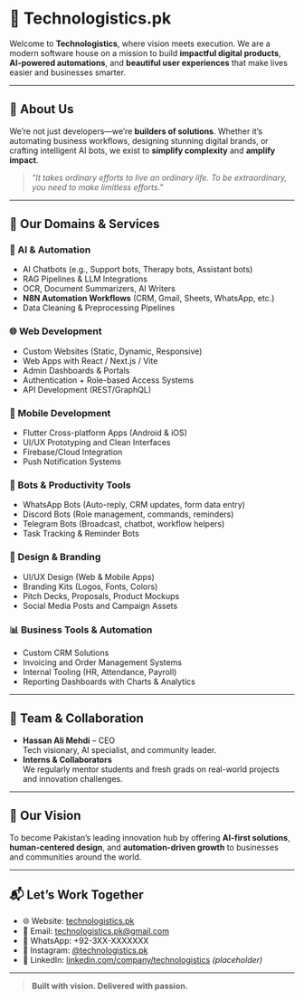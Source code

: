 # 🚀 Technologistics.pk

Welcome to **Technologistics**, where vision meets execution. We are a modern software house on a mission to build **impactful digital products**, **AI-powered automations**, and **beautiful user experiences** that make lives easier and businesses smarter.

---

## 💼 About Us

We’re not just developers—we’re **builders of solutions**. Whether it’s automating business workflows, designing stunning digital brands, or crafting intelligent AI bots, we exist to **simplify complexity** and **amplify impact**.

> _"It takes ordinary efforts to live an ordinary life. To be extraordinary, you need to make limitless efforts."_ 

---

## 🧠 Our Domains & Services

### 🧩 AI & Automation
- AI Chatbots (e.g., Support bots, Therapy bots, Assistant bots)
- RAG Pipelines & LLM Integrations
- OCR, Document Summarizers, AI Writers
- **N8N Automation Workflows** (CRM, Gmail, Sheets, WhatsApp, etc.)
- Data Cleaning & Preprocessing Pipelines

### 🌐 Web Development
- Custom Websites (Static, Dynamic, Responsive)
- Web Apps with React / Next.js / Vite
- Admin Dashboards & Portals
- Authentication + Role-based Access Systems
- API Development (REST/GraphQL)

### 📱 Mobile Development
- Flutter Cross-platform Apps (Android & iOS)
- UI/UX Prototyping and Clean Interfaces
- Firebase/Cloud Integration
- Push Notification Systems

### 🎯 Bots & Productivity Tools
- WhatsApp Bots (Auto-reply, CRM updates, form data entry)
- Discord Bots (Role management, commands, reminders)
- Telegram Bots (Broadcast, chatbot, workflow helpers)
- Task Tracking & Reminder Bots

### 🎨 Design & Branding
- UI/UX Design (Web & Mobile Apps)
- Branding Kits (Logos, Fonts, Colors)
- Pitch Decks, Proposals, Product Mockups
- Social Media Posts and Campaign Assets

### 📊 Business Tools & Automation
- Custom CRM Solutions
- Invoicing and Order Management Systems
- Internal Tooling (HR, Attendance, Payroll)
- Reporting Dashboards with Charts & Analytics

---

## 👥 Team & Collaboration

- **Hassan Ali Mehdi** – CEO  
  Tech visionary, AI specialist, and community leader.
- **Interns & Collaborators**  
  We regularly mentor students and fresh grads on real-world projects and innovation challenges.

---

## 🎯 Our Vision

To become Pakistan’s leading innovation hub by offering **AI-first solutions**, **human-centered design**, and **automation-driven growth** to businesses and communities around the world.

---

## 📬 Let’s Work Together

- 🌐 Website: [technologistics.pk](https://technologistics.pk)
- 📧 Email: technologistics.pk@gmail.com  
- 📱 WhatsApp: +92-3XX-XXXXXXX  
- 📸 Instagram: [@technologistics.pk](https://instagram.com/technologistics.pk)  
- 💼 LinkedIn: [linkedin.com/company/technologistics](https://linkedin.com/company/technologistics) *(placeholder)*

---

> **Built with vision. Delivered with passion.**
